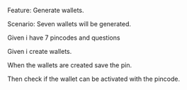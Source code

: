 Feature: Generate wallets.




Scenario: Seven wallets will be generated.

Given i have 7 pincodes and questions

Given i create wallets.

When the wallets are created save the pin.

Then check if the wallet can be activated with the pincode.

